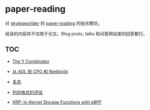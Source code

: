 # paper-reading
对 [skyleaworlder](https://github.com/skyleaworlder) 的 [paper-reading](https://github.com/skyleaworlder/paper-reading) 的拙劣模仿。

阅读的内容并不仅限于论文。Blog posts, talks 和问答网站里的回答都行。

## TOC

- [The Y Combinator](https://github.com/CookiePieWw/paper-reading/discussions/7)

- [从 ADL 到 CPO 和 Niebloids](https://github.com/CookiePieWw/paper-reading/discussions/8)

- [多态](https://github.com/CookiePieWw/paper-reading/discussions/9)

- [列存格式的评估](https://github.com/CookiePieWw/paper-reading/discussions/10)

- [XRP: In-Kernel Storage Functions with eBPF](https://github.com/CookiePieWw/paper-reading/discussions/11)
